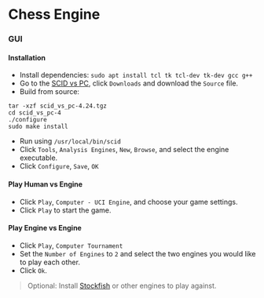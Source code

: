 # Chess Engine

<!--
## Setup

### Engine

- Clone this repo.
- Run `make` to compile.
- Run `./build/main` to start the engine.

-->
### GUI

#### Installation

- Install dependencies: `sudo apt install tcl tk tcl-dev tk-dev gcc g++ `
- Go to the [SCID vs PC](https://scidvspc.sourceforge.net/), click `Downloads` and download the `Source` file.
- Build from source:
```
tar -xzf scid_vs_pc-4.24.tgz
cd scid_vs_pc-4
./configure
sudo make install
```
- Run using `/usr/local/bin/scid`
- Click `Tools`, `Analysis Engines`, `New`, `Browse`, and select the engine executable.
- Click `Configure`, `Save`, `OK`

#### Play Human vs Engine

- Click `Play`, `Computer - UCI Engine`, and choose your game settings.
- Click `Play` to start the game.

#### Play Engine vs Engine

- Click `Play`, `Computer Tournament`
- Set the `Number of Engines` to `2` and select the two engines you would like to play each other.
- Click `Ok`.

> Optional: Install [Stockfish](https://stockfishchess.org/download/) or other engines to play against.
